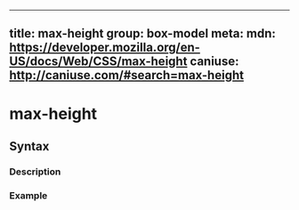 
  ---
  title: max-height
  group: box-model
  meta:
    mdn: https://developer.mozilla.org/en-US/docs/Web/CSS/max-height
    caniuse: http://caniuse.com/#search=max-height
  ---

  # max-height
  <!--- Introduction for max-height, keep it brief and set the overall context -->

  ## Syntax
  <!--- Introduce the various syntax for max-height -->

  ### Description
  <!--- For each major section of syntax, provide a description explaining its usage further -->

  ### Example
  <!--- Provide code examples for the syntax block you're currently describing -->